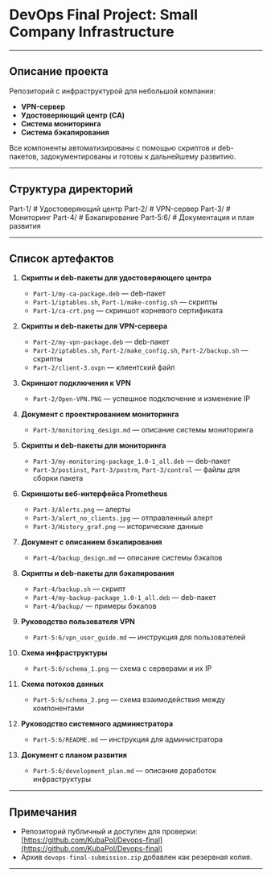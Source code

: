 # DevOps Final Project: Small Company Infrastructure

---

## Описание проекта

Репозиторий с инфраструктурой для небольшой компании:

- **VPN-сервер**
- **Удостоверяющий центр (CA)**
- **Система мониторинга**
- **Система бэкапирования**

Все компоненты автоматизированы с помощью скриптов и deb-пакетов, задокументированы и готовы к дальнейшему развитию.

---

## Структура директорий
Part-1/         # Удостоверяющий центр
Part-2/         # VPN-сервер
Part-3/         # Мониторинг
Part-4/         # Бэкапирование
Part-5:6/       # Документация и план развития

---

## Список артефактов

1. **Скрипты и deb-пакеты для удостоверяющего центра**
    - `Part-1/my-ca-package.deb` — deb-пакет  
    - `Part-1/iptables.sh`, `Part-1/make-config.sh` — скрипты  
    - `Part-1/ca-crt.png` — скриншот корневого сертификата

2. **Скрипты и deb-пакеты для VPN-сервера**
    - `Part-2/my-vpn-package.deb` — deb-пакет  
    - `Part-2/iptables.sh`, `Part-2/make_config.sh`, `Part-2/backup.sh` — скрипты  
    - `Part-2/client-3.ovpn` — клиентский файл

3. **Скриншот подключения к VPN**
    - `Part-2/Open-VPN.PNG` — успешное подключение и изменение IP

4. **Документ с проектированием мониторинга**
    - `Part-3/monitoring_design.md` — описание системы мониторинга

5. **Скрипты и deb-пакеты для мониторинга**
    - `Part-3/my-monitoring-package_1.0-1_all.deb` — deb-пакет  
    - `Part-3/postinst`, `Part-3/postrm`, `Part-3/control` — файлы для сборки пакета

6. **Скриншоты веб-интерфейса Prometheus**
    - `Part-3/Alerts.png` — алерты  
    - `Part-3/alert_no_clients.jpg` — отправленный алерт  
    - `Part-3/History_graf.png` — исторические данные

7. **Документ с описанием бэкапирования**
    - `Part-4/backup_design.md` — описание системы бэкапов

8. **Скрипты и deb-пакеты для бэкапирования**
    - `Part-4/backup.sh` — скрипт  
    - `Part-4/my-backup-package_1.0-1_all.deb` — deb-пакет  
    - `Part-4/backup/` — примеры бэкапов

9. **Руководство пользователя VPN**
    - `Part-5:6/vpn_user_guide.md` — инструкция для пользователей

10. **Схема инфраструктуры**
    - `Part-5:6/schema_1.png` — схема с серверами и их IP

11. **Схема потоков данных**
    - `Part-5:6/schema_2.png` — схема взаимодействия между компонентами

12. **Руководство системного администратора**
    - `Part-5:6/README.md` — инструкция для администратора

13. **Документ с планом развития**
    - `Part-5:6/development_plan.md` — описание доработок инфраструктуры

---

## Примечания

- Репозиторий публичный и доступен для проверки:  
  [https://github.com/KubaPol/Devops-final](https://github.com/KubaPol/Devops-final)
- Архив `devops-final-submission.zip` добавлен как резервная копия.

---



